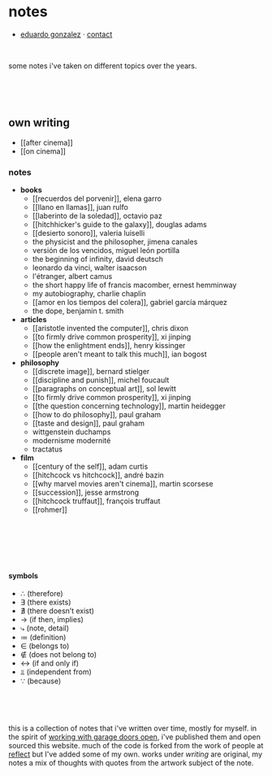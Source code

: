 # notes
 
- [eduardo gonzalez](https://edugon.studio/) · [contact](mailto:e@edugon.studio)

⠀ ⠀  

some notes i've taken on different topics over the years.

 
⠀ ⠀ 

⠀  

## own writing
- [[after cinema]]
- [[on cinema]]


### notes
- **books**
    - [[recuerdos del porvenir]], elena garro
    - [[llano en llamas]], juan rulfo
    - [[laberinto de la soledad]], octavio paz
    - [[hitchhicker's guide to the galaxy]], douglas adams
    - [[desierto sonoro]], valeria luiselli
    - the physicist and the philosopher, jimena canales
    - versión de los vencidos, miguel león portilla
    - the beginning of infinity, david deutsch
    - leonardo da vinci, walter isaacson
    - l'étranger, albert camus
    - the short happy life of francis macomber, ernest hemminway
    - my autobiography, charlie chaplin
    - [[amor en los tiempos del colera]], gabriel garcía márquez
    - the dope, benjamin t. smith
- **articles**
    - [[aristotle invented the computer]], chris dixon
    - [[to firmly drive common prosperity]], xi jinping
    - [[how the enlightment ends]], henry kissinger
    - [[people aren't meant to talk this much]], ian bogost
- **philosophy**
    - [[discrete image]], bernard stielger
    - [[discipline and punish]], michel foucault
    - [[paragraphs on conceptual art]], sol lewitt
    - [[to firmly drive common prosperity]], xi jinping
    - [[the question concerning technology]], martin heidegger
    - [[how to do philosophy]], paul graham
    - [[taste and design]], paul graham
    - wittgenstein duchamps 
    - modernisme modernité
    - tractatus
- **film**
    - [[century of the self]], adam curtis
    - [[hitchcock vs hitchcock]], andré bazin
    - [[why marvel movies aren't cinema]], martin scorsese
    - [[succession]], jesse armstrong
    - [[hitchcock truffaut]], françois truffaut
    - [[rohmer]]

⠀ 

⠀ ⠀ 

⠀ 

#### symbols
- ∴ (therefore)
- ∃ (there exists)
- ∄ (there doesn’t exist)
- → (if then, implies)
- ⤷ (note, detail)
- ≔ (definition)
- ∈ (belongs to)
- ∉ (does not belong to)
- ↔ (if and only if)
- ⫫ (independent from)
- ∵ (because)

⠀ 

⠀ ⠀ 



this is a collection of notes that i've written over time, mostly for myself. in the spirit of [working with garage doors open](), i've published them and open sourced this website. much of the code is forked from the work of people at [reflect](https://github.com/team-reflect/beginning-of-infinity) but I've added some of my own. 
works under *writing* are original, my notes a mix of thoughts with quotes from the artwork subject of the note.

⠀ ⠀ 

⠀ ⠀ 

⠀ ⠀ 


